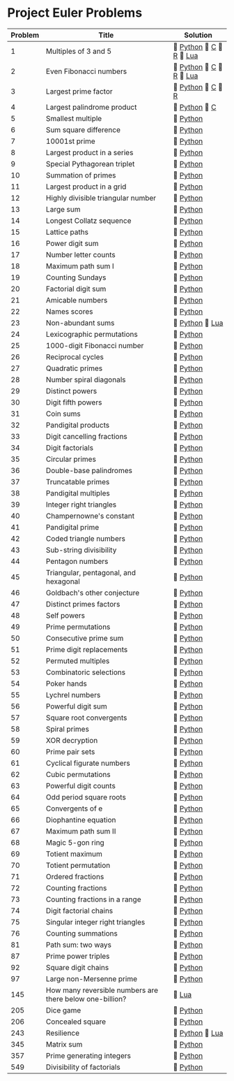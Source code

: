 # Project Euler Problems

 Problem | Title | Solution |
 ------- | ----- | -------- |
| 1 | Multiples of 3 and 5 | :small_blue_diamond: [Python](../projecteuler/python/p001.py) :small_blue_diamond: [C](../projecteuler/c/p001.c) :small_blue_diamond: [R](../projecteuler/r/p001.R) :small_blue_diamond: [Lua](../projecteuler/lua/p001.lua)
| 2 | Even Fibonacci numbers | :small_blue_diamond: [Python](../projecteuler/python/p002.py) :small_blue_diamond: [C](../projecteuler/c/p002.c) :small_blue_diamond: [R](../projecteuler/r/p002.R) :small_blue_diamond: [Lua](../projecteuler/lua/p002.lua)
| 3 | Largest prime factor | :small_blue_diamond: [Python](../projecteuler/python/p003.py) :small_blue_diamond: [C](../projecteuler/c/p003.c) :small_blue_diamond: [R](../projecteuler/r/p003.R)
| 4 | Largest palindrome product | :small_blue_diamond: [Python](../projecteuler/python/p004.py) :small_blue_diamond: [C](../projecteuler/c/p003.c)
| 5 | Smallest multiple | :small_blue_diamond: [Python](../projecteuler/python/p005.py)
| 6 | Sum square difference | :small_blue_diamond: [Python](../projecteuler/python/p006.py)
| 7 | 10001st prime | :small_blue_diamond: [Python](../projecteuler/python/p007.py)
| 8 | Largest product in a series | :small_blue_diamond: [Python](../projecteuler/python/p008.py)
| 9 | Special Pythagorean triplet | :small_blue_diamond: [Python](../projecteuler/python/p009.py)
| 10 | Summation of primes | :small_blue_diamond: [Python](../projecteuler/python/p010.py)
| 11 | Largest product in a grid | :small_blue_diamond: [Python](../projecteuler/python/p011.py)
| 12 | Highly divisible triangular number | :small_blue_diamond: [Python](../projecteuler/python/p012.py)
| 13 | Large sum | :small_blue_diamond: [Python](../projecteuler/python/p013.py)
| 14 | Longest Collatz sequence | :small_blue_diamond: [Python](../projecteuler/python/p014.py)
| 15 | Lattice paths | :small_blue_diamond: [Python](../projecteuler/python/p015.py)
| 16 | Power digit sum | :small_blue_diamond: [Python](../projecteuler/python/p016.py)
| 17 | Number letter counts | :small_blue_diamond: [Python](../projecteuler/python/p017.py)
| 18 | Maximum path sum I | :small_blue_diamond: [Python](../projecteuler/python/p018.py)
| 19 | Counting Sundays | :small_blue_diamond: [Python](../projecteuler/python/p019.py)
| 20 | Factorial digit sum | :small_blue_diamond: [Python](../projecteuler/python/p020.py)
| 21 | Amicable numbers | :small_blue_diamond: [Python](../projecteuler/python/p021.py)
| 22 | Names scores | :small_blue_diamond: [Python](../projecteuler/python/p022.py)
| 23 | Non-abundant sums | :small_blue_diamond: [Python](../projecteuler/python/p023.py) :small_blue_diamond: [Lua](../projecteuler/lua/p023.lua)
| 24 | Lexicographic permutations | :small_blue_diamond: [Python](../projecteuler/python/p024.py)
| 25 | 1000-digit Fibonacci number | :small_blue_diamond: [Python](../projecteuler/python/p025.py)
| 26 | Reciprocal cycles | :small_blue_diamond: [Python](../projecteuler/python/p026.py)
| 27 | Quadratic primes | :small_blue_diamond: [Python](../projecteuler/python/p027.py)
| 28 | Number spiral diagonals | :small_blue_diamond: [Python](../projecteuler/python/p028.py)
| 29 | Distinct powers | :small_blue_diamond: [Python](../projecteuler/python/p029.py)
| 30 | Digit fifth powers | :small_blue_diamond: [Python](../projecteuler/python/p030.py)
| 31 | Coin sums | :small_blue_diamond: [Python](../projecteuler/python/p031.py)
| 32 | Pandigital products | :small_blue_diamond: [Python](../projecteuler/python/p032.py)
| 33 | Digit cancelling fractions | :small_blue_diamond: [Python](../projecteuler/python/p033.py)
| 34 | Digit factorials | :small_blue_diamond: [Python](../projecteuler/python/p034.py)
| 35 | Circular primes | :small_blue_diamond: [Python](../projecteuler/python/p035.py)
| 36 | Double-base palindromes | :small_blue_diamond: [Python](../projecteuler/python/p036.py)
| 37 | Truncatable primes | :small_blue_diamond: [Python](../projecteuler/python/p037.py)
| 38 | Pandigital multiples | :small_blue_diamond: [Python](../projecteuler/python/p038.py)
| 39 | Integer right triangles | :small_blue_diamond: [Python](../projecteuler/python/p039.py)
| 40 | Champernowne's constant | :small_blue_diamond: [Python](../projecteuler/python/p040.py)
| 41 | Pandigital prime | :small_blue_diamond: [Python](../projecteuler/python/p041.py)
| 42 | Coded triangle numbers | :small_blue_diamond: [Python](../projecteuler/python/p042.py)
| 43 | Sub-string divisibility | :small_blue_diamond: [Python](../projecteuler/python/p043.py)
| 44 | Pentagon numbers | :small_blue_diamond: [Python](../projecteuler/python/p044.py)
| 45 | Triangular, pentagonal, and hexagonal | :small_blue_diamond: [Python](../projecteuler/python/p045.py)
| 46 | Goldbach's other conjecture | :small_blue_diamond: [Python](../projecteuler/python/p046.py)
| 47 | Distinct primes factors | :small_blue_diamond: [Python](../projecteuler/python/p047.py)
| 48 | Self powers | :small_blue_diamond: [Python](../projecteuler/python/p048.py)
| 49 | Prime permutations | :small_blue_diamond: [Python](../projecteuler/python/p049.py)
| 50 | Consecutive prime sum | :small_blue_diamond: [Python](../projecteuler/python/p050.py)
| 51 | Prime digit replacements | :small_blue_diamond: [Python](../projecteuler/python/p051.py)
| 52 | Permuted multiples | :small_blue_diamond: [Python](../projecteuler/python/p052.py)
| 53 | Combinatoric selections | :small_blue_diamond: [Python](../projecteuler/python/p053.py)
| 54 | Poker hands | :small_blue_diamond: [Python](../projecteuler/python/p054.py)
| 55 | Lychrel numbers | :small_blue_diamond: [Python](../projecteuler/python/p055.py)
| 56 | Powerful digit sum | :small_blue_diamond: [Python](../projecteuler/python/p056.py)
| 57 | Square root convergents | :small_blue_diamond: [Python](../projecteuler/python/p057.py)
| 58 | Spiral primes | :small_blue_diamond: [Python](../projecteuler/python/p058.py)
| 59 | XOR decryption | :small_blue_diamond: [Python](../projecteuler/python/p059.py)
| 60 | Prime pair sets | :small_blue_diamond: [Python](../projecteuler/python/p060.py)
| 61 | Cyclical figurate numbers | :small_blue_diamond: [Python](../projecteuler/python/p061.py)
| 62 | Cubic permutations | :small_blue_diamond: [Python](../projecteuler/python/p062.py)
| 63 | Powerful digit counts | :small_blue_diamond: [Python](../projecteuler/python/p063.py)
| 64 | Odd period square roots | :small_blue_diamond: [Python](../projecteuler/python/p064.py)
| 65 | Convergents of e | :small_blue_diamond: [Python](../projecteuler/python/p065.py)
| 66 | Diophantine equation | :small_blue_diamond: [Python](../projecteuler/python/p066.py)
| 67 | Maximum path sum II | :small_blue_diamond: [Python](../projecteuler/python/p067.py)
| 68 | Magic 5-gon ring | :small_blue_diamond: [Python](../projecteuler/python/p068.py)
| 69 | Totient maximum | :small_blue_diamond: [Python](../projecteuler/python/p069.py)
| 70 | Totient permutation | :small_blue_diamond: [Python](../projecteuler/python/p070.py)
| 71 | Ordered fractions | :small_blue_diamond: [Python](../projecteuler/python/p071.py)
| 72 | Counting fractions | :small_blue_diamond: [Python](../projecteuler/python/p072.py)
| 73 | Counting fractions in a range | :small_blue_diamond: [Python](../projecteuler/python/p073.py)
| 74 | Digit factorial chains | :small_blue_diamond: [Python](../projecteuler/python/p074.py)
| 75 | Singular integer right triangles | :small_blue_diamond: [Python](../projecteuler/python/p075.py)
| 76 | Counting summations | :small_blue_diamond: [Python](../projecteuler/python/p076.py)
| 81 | Path sum: two ways | :small_blue_diamond: [Python](../projecteuler/python/p081.py)
| 87 | Prime power triples | :small_blue_diamond: [Python](../projecteuler/python/p087.py)
| 92 | Square digit chains | :small_orange_diamond: [Python](../projecteuler/python/p092.py)
| 97 | Large non-Mersenne prime | :small_blue_diamond: [Python](../projecteuler/python/p097.py)
| 145 | How many reversible numbers are there below one-billion? | :small_orange_diamond: [Lua](../projecteuler/python/p145.py)
| 205 | Dice game | :small_blue_diamond: [Python](../projecteuler/python/p205.py)
| 206 | Concealed square | :small_orange_diamond: [Python](../projecteuler/python/p206.py)
| 243 | Resilience | :small_orange_diamond: [Python](../projecteuler/python/p243.py) :small_orange_diamond: [Lua](../projecteuler/lua/p243.lua)
| 345 | Matrix sum | :small_orange_diamond: [Python](../projecteuler/python/p345.py)
| 357 | Prime generating integers | :small_orange_diamond: [Python](../projecteuler/python/p357.py)
| 549 | Divisibility of factorials | :small_orange_diamond: [Python](../projecteuler/python/p549.py)